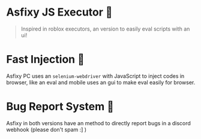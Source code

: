 # Asfixy JS Executor 🧪

> Inspired in roblox executors, an version to easily eval scripts with an ui!

# Fast Injection 💉
Asfixy PC uses an `selenium-webdriver` with JavaScript to inject codes in browser, like an eval and mobile uses an gui to make eval easily for browser.

# Bug Report System 🐛 
Asfixy in both versions have an method to directly report bugs in a discord webhook (please don't spam :] )

